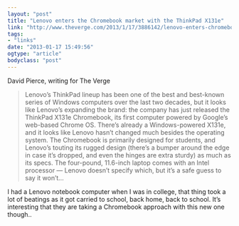 ```yaml
---
layout: "post"
title: "Lenovo enters the Chromebook market with the ThinkPad X131e"
link: "http://www.theverge.com/2013/1/17/3886142/lenovo-enters-chromebook-market-with-thinkpad-x131e"
tags: 
- "links"
date: "2013-01-17 15:49:56"
ogtype: "article"
bodyclass: "post"
---
```


David Pierce, writing for The Verge

> Lenovo’s ThinkPad lineup has been one of the best and best-known series of Windows computers over the last two decades, but it looks like Lenovo’s expanding the brand: the company has just released the ThinkPad X131e Chromebook, its first computer powered by Google’s web-based Chrome OS. There’s already a Windows-powered X131e, and it looks like Lenovo hasn’t changed much besides the operating system. The Chromebook is primarily designed for students, and Lenovo’s touting its rugged design (there’s a bumper around the edge in case it’s dropped, and even the hinges are extra sturdy) as much as its specs. The four-pound, 11.6-inch laptop comes with an Intel processor — Lenovo doesn’t specify which, but it’s a safe guess to say it won’t…

I had a Lenovo notebook computer when I was in college, that thing took a lot of beatings as it got carried to school, back home, back to school. It’s interesting that they are taking a Chromebook approach with this new one though..